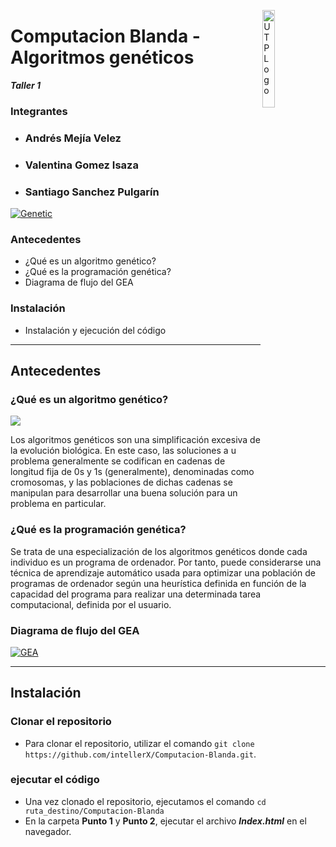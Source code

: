 <a href="http://utp.edu.co"><img src="https://upload.wikimedia.org/wikipedia/commons/2/2c/Logo_U.T.P.png" title="UTPLogo" alt="UTPLogo" width="20%" height="20%" align="right"></a>

# Computacion Blanda - Algoritmos genéticos

***Taller 1***

### Integrantes

- <h3>Andrés Mejía Velez</h3>
- <h3>Valentina Gomez Isaza</h3>
- <h3>Santiago Sanchez Pulgarín</h3>


<a href="https://planetachatbot.com/entendiendo-los-algoritmos-gen%C3%A9ticos-un-caso-de-uso-en-el-entorno-organizacional-a745c157fa8c"><img src="https://miro.medium.com/max/700/1*QlX_DwTAY9Q7UDS3tFb9sg.png" title="Genetic" alt="Genetic" align="center"></a>

### Antecedentes

- ¿Qué es un algoritmo genético?
- ¿Qué es la programación genética?
- Diagrama de flujo del GEA

### Instalación

- Instalación y ejecución del código

---

## Antecedentes

### ¿Qué es un algoritmo genético?

<a href="http://bluechip.ignaciogavilan.com/2019/05/el-retorno-de-los-algoritmos-geneticos.html"><img src="https://4.bp.blogspot.com/-Ad4qA_iiXjA/XM9YOqs0tdI/AAAAAAAAPWo/AcsxT2jmOQIXXdfmCDehlMLe5jwxsRXugCLcBGAs/s1600/dna-Genetic-Algorithm-430.jpg"></a>

Los algoritmos genéticos son una simplificación excesiva de la evolución biológica. En este caso, las soluciones a u problema generalmente se codifican en cadenas de longitud fija de 0s y 1s (generalmente), denominadas como cromosomas, y las poblaciones de dichas cadenas se manipulan para desarrollar una buena solución para un problema en particular.

### ¿Qué es la programación genética?

Se trata de una especialización de los algoritmos genéticos donde cada individuo es un programa de ordenador. Por tanto, puede considerarse una técnica de aprendizaje automático usada para optimizar una población de programas de ordenador según una heurística definida en función de la capacidad del programa para realizar una determinada tarea computacional, definida por el usuario. 

### Diagrama de flujo del GEA

<a href="https://ibb.co/nwqkNFj"><img src="https://i.ibb.co/7SxydqK/GEA.png" alt="GEA" border="0"></a>

---

## Instalación

### Clonar el repositorio

- Para clonar el repositorio, utilizar el comando `git clone https://github.com/intellerX/Computacion-Blanda.git`.

### ejecutar el código

- Una vez clonado el repositorio, ejecutamos el comando `cd ruta_destino/Computacion-Blanda`
- En la carpeta **Punto 1** y **Punto 2**, ejecutar el archivo ***Index.html*** en el navegador.
